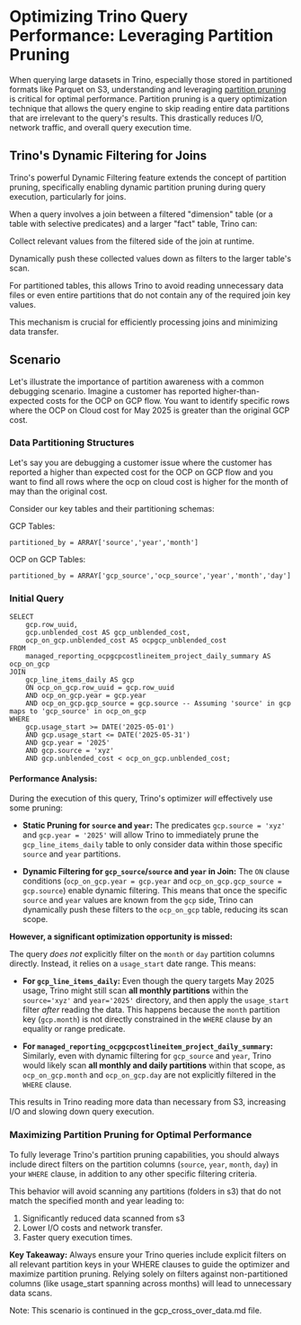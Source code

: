 # Optimizing Trino Query Performance: Leveraging Partition Pruning

When querying large datasets in Trino, especially those stored in partitioned formats like Parquet on S3, understanding and leveraging [partition pruning](https://trino.io/docs/current/admin/dynamic-filtering.html) is critical for optimal performance. Partition pruning is a query optimization technique that allows the query engine to skip reading entire data partitions that are irrelevant to the query's results. This drastically reduces I/O, network traffic, and overall query execution time.

## Trino's Dynamic Filtering for Joins

Trino's powerful Dynamic Filtering feature extends the concept of partition pruning, specifically enabling dynamic partition pruning during query execution, particularly for joins.

When a query involves a join between a filtered "dimension" table (or a table with selective predicates) and a larger "fact" table, Trino can:

Collect relevant values from the filtered side of the join at runtime.

Dynamically push these collected values down as filters to the larger table's scan.

For partitioned tables, this allows Trino to avoid reading unnecessary data files or even entire partitions that do not contain any of the required join key values.

This mechanism is crucial for efficiently processing joins and minimizing data transfer.

## Scenario

Let's illustrate the importance of partition awareness with a common debugging scenario. Imagine a customer has reported higher-than-expected costs for the OCP on GCP flow. You want to identify specific rows where the OCP on Cloud cost for May 2025 is greater than the original GCP cost.


### Data Partitioning Structures

Let's say you are debugging a customer issue where the customer has reported a higher than expected cost for the OCP on GCP flow and you want to find all rows where the ocp on cloud cost is higher for the month of may than the original cost.

Consider our key tables and their partitioning schemas:

GCP Tables:
```
partitioned_by = ARRAY['source','year','month']
```

OCP on GCP Tables:
```
partitioned_by = ARRAY['gcp_source','ocp_source','year','month','day']
```

### Initial Query
```
SELECT
    gcp.row_uuid,
    gcp.unblended_cost AS gcp_unblended_cost,
    ocp_on_gcp.unblended_cost AS ocpgcp_unblended_cost
FROM
    managed_reporting_ocpgcpcostlineitem_project_daily_summary AS ocp_on_gcp
JOIN
    gcp_line_items_daily AS gcp
    ON ocp_on_gcp.row_uuid = gcp.row_uuid
    AND ocp_on_gcp.year = gcp.year
    AND ocp_on_gcp.gcp_source = gcp.source -- Assuming 'source' in gcp maps to 'gcp_source' in ocp_on_gcp
WHERE
    gcp.usage_start >= DATE('2025-05-01')
    AND gcp.usage_start <= DATE('2025-05-31')
    AND gcp.year = '2025'
    AND gcp.source = 'xyz'
    AND gcp.unblended_cost < ocp_on_gcp.unblended_cost;
```

#### Performance Analysis:

During the execution of this query, Trino's optimizer *will* effectively use some pruning:

* **Static Pruning for `source` and `year`:** The predicates `gcp.source = 'xyz'` and `gcp.year = '2025'` will allow Trino to immediately prune the `gcp_line_items_daily` table to only consider data within those specific `source` and `year` partitions.

* **Dynamic Filtering for `gcp_source`/`source` and `year` in Join:** The `ON` clause conditions (`ocp_on_gcp.year = gcp.year` and `ocp_on_gcp.gcp_source = gcp.source`) enable dynamic filtering. This means that once the specific `source` and `year` values are known from the `gcp` side, Trino can dynamically push these filters to the `ocp_on_gcp` table, reducing its scan scope.

**However, a significant optimization opportunity is missed:**

The query *does not* explicitly filter on the `month` or `day` partition columns directly. Instead, it relies on a `usage_start` date range. This means:

* **For `gcp_line_items_daily`:** Even though the query targets May 2025 usage, Trino might still scan **all monthly partitions** within the `source='xyz'` and `year='2025'` directory, and then apply the `usage_start` filter *after* reading the data. This happens because the `month` partition key (`gcp.month`) is not directly constrained in the `WHERE` clause by an equality or range predicate.

* **For `managed_reporting_ocpgcpcostlineitem_project_daily_summary`:** Similarly, even with dynamic filtering for `gcp_source` and `year`, Trino would likely scan **all monthly and daily partitions** within that scope, as `ocp_on_gcp.month` and `ocp_on_gcp.day` are not explicitly filtered in the `WHERE` clause.

This results in Trino reading more data than necessary from S3, increasing I/O and slowing down query execution.

### Maximizing Partition Pruning for Optimal Performance

To fully leverage Trino's partition pruning capabilities, you should always include direct filters on the partition columns (`source`, `year`, `month`, `day`) in your `WHERE` clause, in addition to any other specific filtering criteria.

This behavior will avoid scanning any partitions (folders in s3) that do not match the specified month and year leading to:
1. Significantly reduced data scanned from s3
2. Lower I/O costs and network transfer.
3. Faster query execution times.

**Key Takeaway:**
Always ensure your Trino queries include explicit filters on all relevant partition keys in your WHERE clauses to guide the optimizer and maximize partition pruning. Relying solely on filters against non-partitioned columns (like usage_start spanning across months) will lead to unnecessary data scans.

Note: This scenario is continued in the gcp_cross_over_data.md file.
